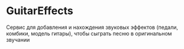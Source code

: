 # GuitarEffects

Сервис для добавления и нахождения звуковых эффектов (педали, комбики, модель гитары), чтобы сыграть песню в оригинальном звучании